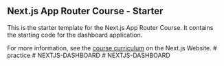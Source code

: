 ## Next.js App Router Course - Starter

This is the starter template for the Next.js App Router Course. It contains the starting code for the dashboard application.

For more information, see the [course curriculum](https://nextjs.org/learn) on the Next.js Website.
#   p r a c t i c e  
 #   N E X T J S - D A S H B O A R D  
 #   N E X T J S - D A S H B O A R D  
 